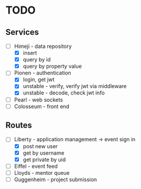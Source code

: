 # TODO

## Services

- [ ] Himeji - data repository
  - [x] insert
  - [x] query by id
  - [x] query by property value
- [ ] Pionen - authentication
  - [x] login, get jwt
  - [x] unstable - verify, verify jwt via middleware
  - [x] unstable - decode, check jwt info
- [ ] Pearl - web sockets
- [ ] Colosseum - front end

## Routes

- [ ] Liberty - application management -> event sign in
  - [x] post new user
  - [x] get by username
  - [x] get private by uid
- [ ] Eiffel - event feed
- [ ] Lloyds - mentor queue
- [ ] Guggenheim - project submission
